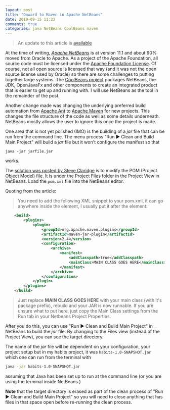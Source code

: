 ```yaml
---
layout: post
title: "Onward to Maven in Apache NetBeans"
date: 2019-09-15 11:23
comments: true
categories: java NetBeans CoolBeans maven
---
```


> An update to this article is [available](/blog/2021/07/13/update-to-using-maven-to-build-executable-jar-files/)

At the time of writing, [*Apache NetBeans*][apacheNetBeans] is at version 11.1 and about 90% moved from Oracle to Apache.   As a project of the Apache Foundation, all source code must be licensed under the [Apache Foundation License][license].  Of course, not all open source is licensed that way (and it was not the open source license used by Oracle) so there are some challenges to putting together large systems.  The [CoolBeans project][CoolBeans] packages NetBeans, the JDK, OpenJavaFx and other components to create an integrated product that is easier to get up and running with.  I will use NetBeans as the tool in the remainder of the post.

Another change made was changing the underlying preferred build automation from [Apache Ant][] to [Apache Maven][] for new projects.  This changes the file structure of the code as well as some details underneath.  NetBeans mostly allows the user to ignore this once the project is made.

One area that is not yet polished (IMO) is the building of a *jar* file that can be run from the command line.  The menu process "Run &#9654; Clean and Build Main Project" will build a *jar* file but it won't configure the manifest so that

```
java -jar jarfile.jar
```

works.

The [solution was posted by Steve Claridge][solution] is to modify the POM (Project Object Model) file.  It is under the Project Files folder in the Project View in NetBeans.  Load the `pom.xml` file into the NetBeans editor.

Quoting from the article:

> You need to add the following XML snippet to your pom.xml, it can go anywhere inside the <project> element, I usually put it after the <properties> element:

```xml
    <build>
        <plugins>
            <plugin>
                <groupId>org.apache.maven.plugins</groupId>
                <artifactId>maven-jar-plugin</artifactId>
                <version>2.4</version>
                <configuration>
                    <archive>
                        <manifest>
                            <addClasspath>true</addClasspath>
                            <mainClass>MAIN CLASS GOES HERE</mainClass>
                        </manifest>
                    </archive>
                </configuration>
            </plugin>
        </plugins>
    </build>
```

> Just replace **MAIN CLASS GOES HERE** with your main class (with it's package prefix), rebuild and your JAR is now runnable. If you are unsure what to put here, just copy the Main Class settings from the Run tab in your Netbeans Project Properties.

After you do this, you can use "Run &#9654; Clean and Build Main Project" in NetBeans to build the *jar* file.  By changing to the Files view (instead of the Project View), you can see the target directory.

The name of the *jar* file will be dependent on your configuration, your project setup but in my habits project, it was `habits-1.0-SNAPSHOT.jar` which one can run from the terminal with

```bash
java -jar habits-1.0-SNAPSHOT.jar
```

assuming that Java has been set up to run at the command line (or you are using the terminal inside NetBeans.)

**Note** that the target directory is erased as part of the clean process of "Run &#9654; Clean and Build Main Project" so you will need to close anything that has files in that space open before re-running the clean process.

[apacheNetBeans]: https://netbeans.apache.org
[license]: http://www.apache.org/licenses/LICENSE-2.0
[CoolBeans]: https://coolbeans.xyz
[Apache Ant]: https://ant.apache.org
[Apache Maven]: https://maven.apache.org
[solution]: https://www.moreofless.co.uk/executable-jar-netbeans-maven-no-main-manifest-attribute/